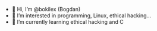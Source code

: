 - 👋 Hi, I’m @bokilex (Bogdan)
- 👀 I’m interested in programming, Linux, ethical hacking...
- 🌱 I’m currently learning ethical hacking and C
